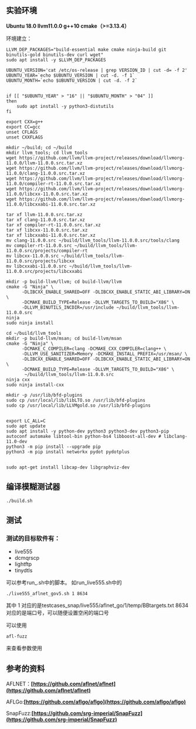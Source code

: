 ## 实验环境
**Ubuntu 18.0
llvm11.0.0
g++10
cmake（>=3.13.4）**

环境建立：
```
LLVM_DEP_PACKAGES="build-essential make cmake ninja-build git binutils-gold binutils-dev curl wget"
sudo apt install -y $LLVM_DEP_PACKAGES

UBUNTU_VERSION='cat /etc/os-release | grep VERSION_ID | cut -d= -f 2'
UBUNTU_YEAR=`echo $UBUNTU_VERSION | cut -d. -f 1`
UBUNTU_MONTH=`echo $UBUNTU_VERSION | cut -d. -f 2`


if [[ "$UBUNTU_YEAR" > "16" || "$UBUNTU_MONTH" > "04" ]]
then
    sudo apt install -y python3-distutils
fi

export CXX=g++
export CC=gcc
unset CFLAGS
unset CXXFLAGS

mkdir ~/build; cd ~/build
mkdir llvm_tools; cd llvm_tools
wget https://github.com/llvm/llvm-project/releases/download/llvmorg-11.0.0/llvm-11.0.0.src.tar.xz
wget https://github.com/llvm/llvm-project/releases/download/llvmorg-11.0.0/clang-11.0.0.src.tar.xz
wget https://github.com/llvm/llvm-project/releases/download/llvmorg-11.0.0/compiler-rt-11.0.0.src.tar.xz
wget https://github.com/llvm/llvm-project/releases/download/llvmorg-11.0.0/libcxx-11.0.0.src.tar.xz
wget https://github.com/llvm/llvm-project/releases/download/llvmorg-11.0.0/libcxxabi-11.0.0.src.tar.xz

tar xf llvm-11.0.0.src.tar.xz
tar xf clang-11.0.0.src.tar.xz
tar xf compiler-rt-11.0.0.src.tar.xz
tar xf libcxx-11.0.0.src.tar.xz
tar xf libcxxabi-11.0.0.src.tar.xz
mv clang-11.0.0.src ~/build/llvm_tools/llvm-11.0.0.src/tools/clang
mv compiler-rt-11.0.0.src ~/build/llvm_tools/llvm-11.0.0.src/projects/compiler-rt
mv libcxx-11.0.0.src ~/build/llvm_tools/llvm-11.0.0.src/projects/libcxx
mv libcxxabi-11.0.0.src ~/build/llvm_tools/llvm-11.0.0.src/projects/libcxxabi

mkdir -p build-llvm/llvm; cd build-llvm/llvm
cmake -G "Ninja" \
      -DLIBCXX_ENABLE_SHARED=OFF -DLIBCXX_ENABLE_STATIC_ABI_LIBRARY=ON \
      -DCMAKE_BUILD_TYPE=Release -DLLVM_TARGETS_TO_BUILD="X86" \
      -DLLVM_BINUTILS_INCDIR=/usr/include ~/build/llvm_tools/llvm-11.0.0.src
ninja 
sudo ninja install

cd ~/build/llvm_tools
mkdir -p build-llvm/msan; cd build-llvm/msan
cmake -G "Ninja" \
      -DCMAKE_C_COMPILER=clang -DCMAKE_CXX_COMPILER=clang++ \
      -DLLVM_USE_SANITIZER=Memory -DCMAKE_INSTALL_PREFIX=/usr/msan/ \
      -DLIBCXX_ENABLE_SHARED=OFF -DLIBCXX_ENABLE_STATIC_ABI_LIBRARY=ON \
      -DCMAKE_BUILD_TYPE=Release -DLLVM_TARGETS_TO_BUILD="X86" \
       ~/build/llvm_tools/llvm-11.0.0.src
ninja cxx
sudo ninja install-cxx

mkdir -p /usr/lib/bfd-plugins
sudo cp /usr/local/lib/libLTO.so /usr/lib/bfd-plugins
sudo cp /usr/local/lib/LLVMgold.so /usr/lib/bfd-plugins


export LC_ALL=C
sudo apt update
sudo apt install -y python-dev python3 python3-dev python3-pip autoconf automake libtool-bin python-bs4 libboost-all-dev # libclang-11.0-dev
python3 -m pip install --upgrade pip
python3 -m pip install networkx pydot pydotplus


sudo apt-get install libcap-dev libgraphviz-dev
```


## 编译模糊测试器
```
./build.sh
```

## 测试
### 测试的目标软件有：
- live555
- dcmqrscp
- lightftp
- tinydtls

可以参考run_<package>.sh中的脚本。
如run_live555.sh中的
```
./live555_aflnet_gov5.sh 1 8634
```
其中 1 对应的是testcases_snap/live555/aflnet_go/1/temp/BBtargets.txt
8634 对应的是端口号，可以随便设置空闲的端口号


可以使用
```
afl-fuzz
```

来查看参数使用

## 参考的资料
AFLNET：**[https://github.com/aflnet/aflnet](https://github.com/aflnet/aflnet)**

AFLGo:**[https://github.com/aflgo/aflgo](https://github.com/aflgo/aflgo)**

SnapFuzz:**[https://github.com/srg-imperial/SnapFuzz](https://github.com/srg-imperial/SnapFuzz)**
